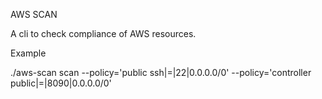 AWS SCAN

A cli to check compliance of AWS resources.

Example

./aws-scan scan --policy='public ssh|=|22|0.0.0.0/0' --policy='controller public|=|8090|0.0.0.0/0'
